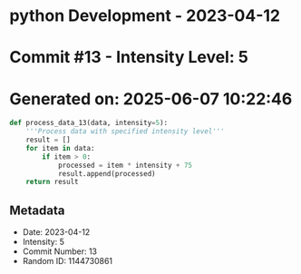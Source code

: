﻿# python Development - 2023-04-12
# Commit #13 - Intensity Level: 5
# Generated on: 2025-06-07 10:22:46
```python
def process_data_13(data, intensity=5):
    '''Process data with specified intensity level'''
    result = []
    for item in data:
        if item > 0:
            processed = item * intensity + 75
            result.append(processed)
    return result
```
## Metadata
- Date: 2023-04-12
- Intensity: 5
- Commit Number: 13
- Random ID: 1144730861
